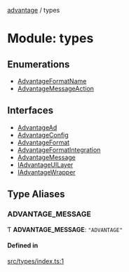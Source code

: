 [advantage](../index.md) / types

# Module: types

## Enumerations

- [AdvantageFormatName](../enums/types.AdvantageFormatName.md)
- [AdvantageMessageAction](../enums/types.AdvantageMessageAction.md)

## Interfaces

- [AdvantageAd](../interfaces/types.AdvantageAd.md)
- [AdvantageConfig](../interfaces/types.AdvantageConfig.md)
- [AdvantageFormat](../interfaces/types.AdvantageFormat.md)
- [AdvantageFormatIntegration](../interfaces/types.AdvantageFormatIntegration.md)
- [AdvantageMessage](../interfaces/types.AdvantageMessage.md)
- [IAdvantageUILayer](../interfaces/types.IAdvantageUILayer.md)
- [IAdvantageWrapper](../interfaces/types.IAdvantageWrapper.md)

## Type Aliases

### ADVANTAGE\_MESSAGE

Ƭ **ADVANTAGE\_MESSAGE**: ``"ADVANTAGE"``

#### Defined in

[src/types/index.ts:1](https://github.com/madington/advantage/blob/1529685a28e94a7188513095bd1e6443524e7e35/src/types/index.ts#L1)
